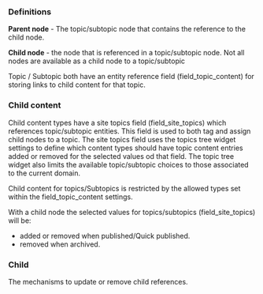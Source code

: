 
### Definitions

**Parent node** - The topic/subtopic node that contains the reference to the child node.

**Child node** - the node that is referenced in a topic/subtopic node.
Not all nodes are available as a child node to a topic/subtopic

Topic / Subtopic both have an entity reference field (field_topic_content)
for storing links to child content for that topic.

### Child content

Child content types have a site topics field (field_site_topics) which references topic/subtopic entities.
This field is used to both tag and assign child nodes to a topic.
The site topics field uses the topics tree widget settings to define which content types should have topic content
entries added or removed for the selected values od that field. The topic tree widget also limits the available
topic/subtopic choices to those associated to the current domain.

Child content for topics/Subtopics is restricted by the allowed types set within the field_topic_content settings.

With a child node the selected values for topics/subtopics (field_site_topics) will be:
- added or removed when published/Quick published.
- removed when archived.

### Child

The mechanisms to update or remove child references.



